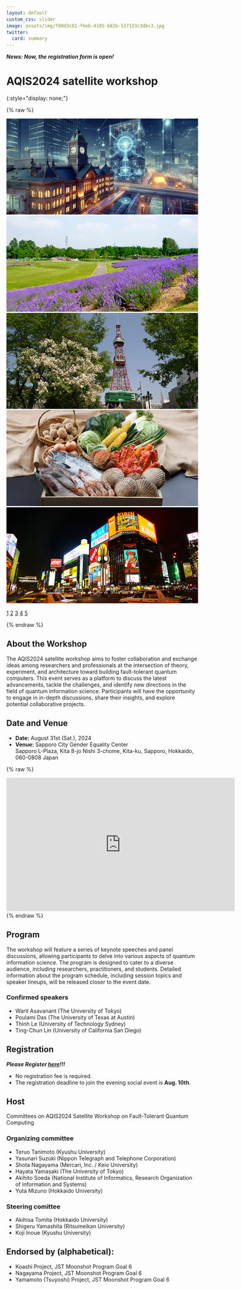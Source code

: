 ```yaml
---
layout: default
custom_css: slider
image: assets/img/f80d3c81-f6eb-4185-b82b-537123c3dbc3.jpg
twitter:
  card: summary
---
```


___News: Now, the registration form is open!___

# AQIS2024 satellite workshop
{:style="display: none;"}

{% raw %}
<div style="display: flex; align-items: center; justify-content: center">
<div class="slider">

  <!--
  <a href="#slide-1">1</a>
  <a href="#slide-2">2</a>
  <a href="#slide-3">3</a>
  <a href="#slide-4">4</a>
  <a href="#slide-5">5</a>
  -->
 
  <div class="slides">
    <div id="slide-1">
      <img src="assets/img/AQIS2024WS-image-small.jpg">
    </div>
    <div id="slide-2">
      <img src="assets/img/c028-018-small.jpg">
    </div>
    <div id="slide-3">
      <img src="assets/img/c087-002-small.jpg">
    </div>
    <div id="slide-4">
      <img src="assets/img/c112-001-small.jpg">
    </div>
    <div id="slide-5">
      <img src="assets/img/c015-001-small.jpg">
    </div>
  </div>

  <a href="#slide-1">1</a>
  <a href="#slide-2">2</a>
  <a href="#slide-3">3</a>
  <a href="#slide-4">4</a>
  <a href="#slide-5">5</a>
  
</div>
</div>
{% endraw %}

<!-- ![Dawn of Quantum Computer in Sapporo](assets/img/AQIS2024WS-image-small.jpg){:style="display: block; margin: auto;"} -->

## About the Workshop
The AQIS2024 satellite workshop aims to foster collaboration and exchange ideas among researchers and professionals at the intersection of theory, experiment, and architecture toward building fault-tolerant quantum computers.
This event serves as a platform to discuss the latest advancements, tackle the challenges, and identify new directions in the field of quantum information science. Participants will have the opportunity to engage in in-depth discussions, share their insights, and explore potential collaborative projects.

## Date and Venue
- __Date:__ August 31st (Sat.), 2024
- __Venue:__ Sapporo City Gender Equality Center  
  Sapporo L-Plaza, Kita 8-jo Nishi 3-chome, Kita-ku, Sapporo, Hokkaido, 060-0808 Japan

{% raw %}
<iframe src="https://www.google.com/maps/embed?pb=!1m14!1m8!1m3!1d23316.876998813346!2d141.33911299993122!3d43.07067726432903!3m2!1i1024!2i768!4f13.1!3m3!1m2!1s0x5f0b290b765d2cb9%3A0x92fb31b5c3ca80e7!2z5pyt5bmM44Ko44Or44OX44Op44K2!5e0!3m2!1sja!2sjp!4v1711955791887!5m2!1sen!2sjp" width="600" height="350" style="border:0;" allowfullscreen="" loading="lazy" referrerpolicy="no-referrer-when-downgrade" style="display: block; margin: auto;"></iframe>
{% endraw %}

## Program
The workshop will feature a series of keynote speeches and panel discussions, allowing participants to delve into various aspects of quantum information science.
The program is designed to cater to a diverse audience, including researchers, practitioners, and students.
Detailed information about the program schedule, including session topics and speaker lineups, will be released closer to the event date.

### Confirmed speakers
- Warit Asavanant (The University of Tokyo)
- Poulami Das (The University of Texas at Austin)
- Thinh Le (University of Technology Sydney)
- Ting-Chun Lin (University of California San Diego)

## Registration
___Please Register [here](https://forms.office.com/r/aBzvTxyC93)!!!___
- No registration fee is required.
- The registration deadline to join the evening social event is __Aug. 10th__.

## Host
Committees on AQIS2024 Satellite Workshop on Fault-Tolerant Quantum Computing

### Organizing committee
- Teruo Tanimoto (Kyushu University)
- Yasunari Suzuki (Nippon Telegraph and Telephone Corporation)
- Shota Nagayama (Mercari, Inc. / Keio University)
- Hayata Yamasaki (The University of Tokyo)
- Akihito Soeda (National Institute of Informatics, Research Organization of Information and Systems)
- Yuta Mizuno (Hokkaido University)

### Steering comittee
- Akihisa Tomita (Hokkaido University)
- Shigeru Yamashita (Ritsumeikan University)
- Koji Inoue (Kyushu University)

## Endorsed by (alphabetical):
- Koashi Project, JST Moonshot Program Goal 6
- Nagayama Project, JST Moonshot Program Goal 6
- Yamamoto (Tsuyoshi) Project, JST Moonshot Program Goal 6
